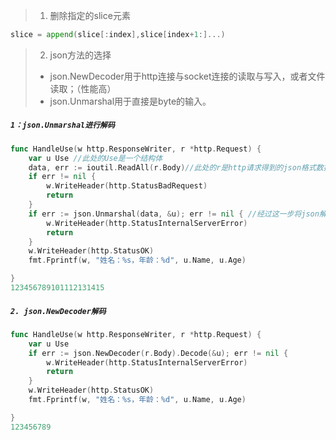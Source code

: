 > 1. 删除指定的slice元素

```go
slice = append(slice[:index],slice[index+1:]...)
```

> 2. json方法的选择
>
> + json.NewDecoder用于http连接与socket连接的读取与写入，或者文件读取；（性能高）
> + json.Unmarshal用于直接是byte的输入。

##### `1：json.Unmarshal进行解码`

```go
func HandleUse(w http.ResponseWriter, r *http.Request) {
    var u Use //此处的Use是一个结构体
    data, err := ioutil.ReadAll(r.Body)//此处的r是http请求得到的json格式数据-->然后转化为[]byte格式数据.
    if err != nil {
        w.WriteHeader(http.StatusBadRequest)
        return
    }
    if err := json.Unmarshal(data, &u); err != nil { //经过这一步将json解码赋值给结构体，由json转化为结构体数据
        w.WriteHeader(http.StatusInternalServerError)
        return
    }
    w.WriteHeader(http.StatusOK)
    fmt.Fprintf(w, "姓名：%s，年龄：%d", u.Name, u.Age)

}
123456789101112131415
```

##### `2. json.NewDecoder解码`

```go
func HandleUse(w http.ResponseWriter, r *http.Request) {
    var u Use
    if err := json.NewDecoder(r.Body).Decode(&u); err != nil {
        w.WriteHeader(http.StatusInternalServerError)
        return
    }
    w.WriteHeader(http.StatusOK)
    fmt.Fprintf(w, "姓名：%s，年龄：%d", u.Name, u.Age)

}
123456789
```